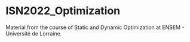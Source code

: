 # ISN2022_Optimization
Material from the course of Static and Dynamic Optimization at ENSEM - Université de Lorraine.
